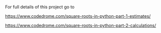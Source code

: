 For full details of this project go to

https://www.codedrome.com/square-roots-in-python-part-1-estimates/

https://www.codedrome.com/square-roots-in-python-part-2-calculations/

